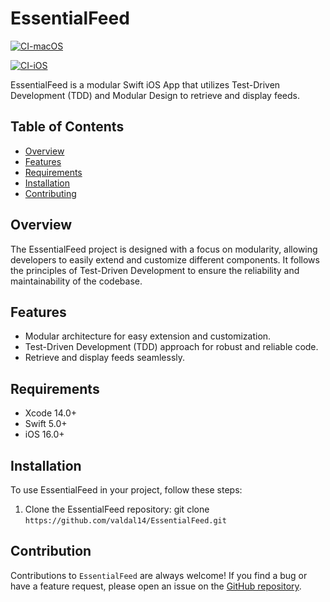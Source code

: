 # EssentialFeed

[![CI-macOS](https://github.com/valdal14/EssentialFeed/actions/workflows/CI-macOS.yml/badge.svg)](https://github.com/valdal14/EssentialFeed/actions/workflows/CI-macOS.yml)

[![CI-iOS](https://github.com/valdal14/EssentialFeed/actions/workflows/CI-iOS.yml/badge.svg)](https://github.com/valdal14/EssentialFeed/actions/workflows/CI-iOS.yml)

EssentialFeed is a modular Swift iOS App that utilizes Test-Driven Development (TDD) and Modular Design to retrieve and display feeds.

## Table of Contents

- [Overview](#overview)
- [Features](#features)
- [Requirements](#requirements)
- [Installation](#installation)
- [Contributing](#contributing)

## Overview

The EssentialFeed project is designed with a focus on modularity, allowing developers to easily extend and customize different components. It follows the principles of Test-Driven Development to ensure the reliability and maintainability of the codebase.

## Features

- Modular architecture for easy extension and customization.
- Test-Driven Development (TDD) approach for robust and reliable code.
- Retrieve and display feeds seamlessly.

## Requirements

- Xcode 14.0+
- Swift 5.0+
- iOS 16.0+

## Installation

To use EssentialFeed in your project, follow these steps:

1. Clone the EssentialFeed repository: git clone `https://github.com/valdal14/EssentialFeed.git`

## Contribution

Contributions to `EssentialFeed` are always welcome! If you find a bug or have a feature request, please open an issue on the [GitHub repository](https://github.com/valdal14/EssentialFeed.git).
